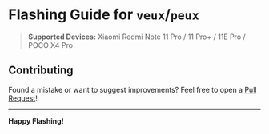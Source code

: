 # Flashing Guide for `veux`/`peux`

> **Supported Devices:** Xiaomi Redmi Note 11 Pro / 11 Pro+ / 11E Pro / POCO X4 Pro

## Contributing

Found a mistake or want to suggest improvements? Feel free to open a [Pull Request](https://github.com/Karan-Frost/flashing-guide-veux/pulls)!

---

**Happy Flashing!**

